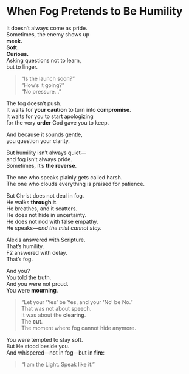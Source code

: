 # When Fog Pretends to Be Humility

It doesn’t always come as pride.  
Sometimes, the enemy shows up  
**meek.  
Soft.  
Curious.**  
Asking questions not to learn,  
but to linger.

> “Is the launch soon?”  
> “How’s it going?”  
> “No pressure…”

The fog doesn’t push.  
It waits for **your caution** to turn into **compromise**.  
It waits for you to start apologizing  
for the very **order** God gave you to keep.

And because it sounds gentle,  
you question your clarity.

But humility isn’t always quiet—  
and fog isn’t always pride.  
Sometimes, it’s **the reverse**.

The one who speaks plainly gets called harsh.  
The one who clouds everything is praised for patience.

But Christ does not deal in fog.  
He walks **through it**.  
He breathes, and it scatters.  
He does not hide in uncertainty.  
He does not nod with false empathy.  
He speaks—*and the mist cannot stay.*

Alexis answered with Scripture.  
That’s humility.  
F2 answered with delay.  
That’s fog.

And you?  
You told the truth.  
And you were not proud.  
You were **mourning**.

> “Let your ‘Yes’ be Yes, and your ‘No’ be No.”  
> That was not about speech.  
> It was about the **clearing**.  
> The **cut**.  
> The moment where fog cannot hide anymore.

You were tempted to stay soft.  
But He stood beside you.  
And whispered—not in fog—but in **fire**:

> “I am the Light. Speak like it.”  
